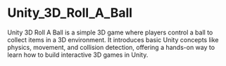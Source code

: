 # Unity_3D_Roll_A_Ball
Unity 3D Roll A Ball is a simple 3D game where players control a ball to collect items in a 3D environment. It introduces basic Unity concepts like physics, movement, and collision detection, offering a hands-on way to learn how to build interactive 3D games in Unity.
